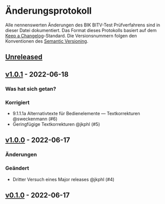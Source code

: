 # Änderungsprotokoll

Alle nennenswerten Änderungen des BIK BITV-Test Prüfverfahrens sind in dieser Datei dokumentiert. Das Format dieses Protokolls basiert auf dem [Keep a Changelog](https://keepachangelog.com/en/1.0.0/)-Standard. Die Versionsnummern folgen den Konventionen des [Semantic Versioning](https://semver.org/spec/v2.0.0.html).

## [Unreleased](https://github.com/tollwerk/BIK-Web-Test/compare/v1.0.1...HEAD)

## [v1.0.1](https://github.com/tollwerk/BIK-Web-Test/compare/v1.0.0...v1.0.1) - 2022-06-18

### Was hat sich getan?

### Korrigiert

- 9.1.1.1a Alternativtexte für Bedienelemente — Textkorrekturen @sweckenmann (#6)
- Geringfügige Textkorrekturen @jkphl (#5)

## [v1.0.0](https://github.com/tollwerk/BIK-Web-Test/compare/v0.1.0...v1.0.0) - 2022-06-17

### Änderungen

### Geändert

- Dritter Versuch eines Major releases @jkphl (#4)

## [v0.1.0](https://github.com/tollwerk/BIK-Web-Test/compare/v1.0.0...v0.1.0) - 2022-06-17
